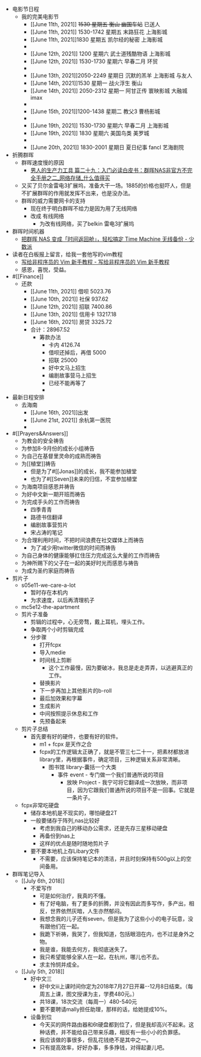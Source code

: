 - 电影节日程
    - 我的完美电影节
        - [[June 11th, 2021]] ~~1530 星期五 衡山 幽国车站~~ 已送人
        - [[June 11th, 2021]] 1530-1742 星期五 末路狂花 上海影城
        - [[June 11th, 2021]]1830 星期五 凯尔经的秘密 上海影城 
        - 
        - [[June 12th, 2021]] 1200 星期六 武士道残酷物语 上海影城 
        - [[June 12th, 2021]] 1530-1730 星期六  早春二月 环贸
        - 
        - [[June 13th, 2021]]2050-2249 星期日 沉默的羔羊 上海影城 与友人
        - [[June 14th, 2021]]1530 星期一 战火浮生 衡山 
        - [[June 14th, 2021]] 2050-2312 星期一 阿甘正传 寰映影城 大融城 imax 
        - 
        - [[June 15th, 2021]]1200-1438 星期二 教父3 曹杨影城 
        - 
        - [[June 19th, 2021]] 1530-1730 星期六 早春二月 上海影城
        - [[June 19th, 2021]] 1830 星期六 美国鸟类 美罗城 
        - 
        - [[June 20th, 2021]] 1830-2001 星期日 夏日纪事 fancl 艺海剧院
- 折腾群晖
    - 群晖速度慢的原因
        - [男人的生产力工具 篇二十九：入门必读白皮书：群晖NAS非官方不完全手册之二_网络存储_什么值得买](https://post.smzdm.com/p/710116/)
    - 又买了贝尔金雷电3扩展坞，准备大干一场。1885的价格也挺吓人，但是不扩展群晖的作用就发挥不出来，也是没办法。
    - 群晖的威力需要网卡的支持
        - 现在终于明白群晖不给力是因为用了无线网络
        - 改成 有线网络
            - 为改有线网络，买了belkin 雷电3扩展坞
- 群晖时间机器
    - [把群晖 NAS 变成「时间返回舱」，轻松搞定 Time Machine 无线备份 - 少数派](https://sspai.com/post/48372#!)
- 读者在白板报上留言，给我一套他写的vim教程
    - [写给非程序员的 Vim 新手教程 - 写给非程序员的 Vim 新手教程](https://calon.github.io/Vim-Tutorial-for-Non-Programmers/)
    - 感恩，喜悦，受益。
- #[[Finance]]
    - 还款
        - [[June 11th, 2021]] 借呗 5023.76
        - [[June 10th, 2021]] 社保 937.62
        - [[June 12th, 2021]] 招联 7400.86
        - [[June 13th, 2021]] 信用卡 13217.18
        - [[June 16th, 2021]] 房贷 3325.72
        - 合计：28967.52
            - 筹款办法
                - 卡内 4126.74
                - 借呗还掉后，再借 5000
                - 招联 25000
                - 好中文马上招生
                - 编剧故事营马上招生
                - 已经不能再等了
                - 
- 最新日程安排
    - 去海南
        - [[June 16th, 2021]]出发
        - [[June 21st, 2021]] 余杭第一医院
        - 
- #[[Prayers&Answers]]
    - 为教会的安全祷告
    - 为参加8-9月份的成长小组祷告
    - 为自己在基督里灵命的成熟而祷告
    - 为[[植堂]]祷告
        - 但是为了#[[Jonas]]的成长，我不能参加植堂
        - 也为了#[[Seven]]未来的归信，不宜参加植堂
    - 为海南项目感恩并祷告
    - 为好中文新一期开班而祷告
    - 为完成手头的工作而祷告
        - 四季青青
        - 路德书信翻译
        - 编剧故事营剪片
        - 宋占涛的笔记
    - 为合理利用时间，不把时间浪费在社交媒体上而祷告
        - 为了减少用twitter微信的时间而祷告
    - 为自己身体的健康能够扛住压力完成这么大量的工作而祷告
    - 为神所赐下的父子在一起的美好时光而感恩与祷告
    - 为成为圣约家庭而祷告
- 剪片子
    - s05e11-we-care-a-lot
        - 暂时存在本机内
        - 为求速度，以后再清理机子
    - mc5e12-the-apartment
    - 剪片子准备
        - 剪辑的过程中，心无旁骛，戴上耳机，埋头工作。
        - 争取两个小时剪辑完成
        - 分步骤
            - 打开fcpx
            - 导入medie
            - 时间线上剪断
                - 这个工作最慢，因为要破冰，我总是走走弄弄，以逃避真正的工作。
            - 替换影片
            - 下一步再加上其他影片的b-roll
            - 最后加效果和字幕
            - 生成影片
            - 中间按照提示休息和工作
            - 先预备起来
    - 剪片子总结 
        - 首先要有好的硬件，也要有好的软件。
            - m1 + fcpx 是天作之合
            - fcpx的工作逻辑太正确了，就是不管三七二十一，把素材都放进library里，再根据事件，确定项目，三种逻辑关系非常清晰。
                - 图书馆 library-囊括一个大类
                    - 事件 event - 专门做一个我们普通所说的项目
                        - 放映 Project - 我宁可将它翻译成一次放映，而非项目，因为它跟我们普通所说的项目不是一回事。它就是一条片子。
    - fcpx非常吃硬盘
        - 储存本地机是不现实的，哪怕硬盘2T
        - 一般要储存于阵列,nas比较好
            - 考虑到我自己的移动办公需求，还是先存三星移动硬盘
            - 再备份到nas上
            - 这样的优点是随时随地剪片子
        - 要不要本地机上存Libary文件
            - 不需要，应该保持笔记本的清洁，并且时刻保持有500g以上的空间备用。
- 群晖笔记导入
    - [[July 6th, 2018]]
        - 不爱写作
            - 可是如何治疗，我真的不懂。
            - 有了好电脑，有了更多的折腾，并没有因此而多写作，多产出，相反，世界依然灰暗，人生亦然郁闷。
            - 我想念我的儿子还有seven，但是我为了这些小小的电子玩意，没有跟他们在一起。
            - 我跪下祈祷，我哭了，但我知道，包括眼泪在内，也不过是身外之物。
            - 我是谁，我能去何方，我彻底迷失了。
            - 我只希望能够全家人在一起，在杭州，哪儿也不去。
            - 求主怜悯并成全。
    - [[July 5th, 2018]]
        - 好中文三
            - 好中文iii上课时间你定为2018年7月27日开幕--12月8日结束。（每周五上课，图文授课为主，学费480元。）
            - 共18课，18次交流（每周一）480-540元
            - 要不要聘请mally担任助理，那样的话，给她提成10%。
        - 设备到位
            - 今天买的网件路由器和6t硬盘都到位了，但是我却高兴不起来。这种话费，并不能给自己带来乐趣，相反有一些小小的负罪感。
            - 我应该做的事很多，但乱花钱绝不是其中之一。
            - 只有提高效率，好好办事，多多挣钱，对得起妻儿吧。
